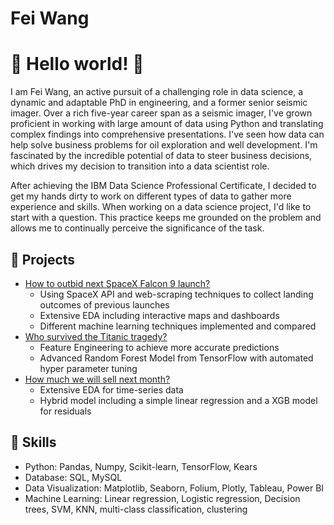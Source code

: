 # Fei Wang
# 👋 Hello world! 👋
I am Fei Wang, an active pursuit of a challenging role in data science, a dynamic and adaptable PhD in engineering, and a former senior seismic imager. Over a rich five-year career span as a seismic imager, I've grown proficient in working with large amount of data using Python and translating complex findings into comprehensive presentations. I've seen how data can help solve business problems for oil exploration and well development. I'm fascinated by the incredible potential of data to steer business decisions, which drives my decision to transition into a data scientist role.

After achieving the IBM Data Science Professional Certificate, I decided to get my hands dirty to work on different types of data to gather more experience and skills. When working on a data science project, I'd like to start with a question. This practice keeps me grounded on the problem and allows me to continually perceive the significance of the task.

## 🌱 Projects
* [How to outbid next SpaceX Falcon 9 launch?](https://github.com/wangtuguahhh/How-to-outbid-next-SpaceX-Falcon-9-launch#readme) 
  - Using SpaceX API and web-scraping techniques to collect landing outcomes of previous launches
  - Extensive EDA including interactive maps and dashboards
  - Different machine learning techniques implemented and compared
* [Who survived the Titanic tragedy?](https://github.com/wangtuguahhh/Who-survived-the-Titanic-tragedy#readme) 
  - Feature Engineering to achieve more accurate predictions
  - Advanced Random Forest Model from TensorFlow with automated hyper parameter tuning
* [How much we will sell next month?](https://github.com/wangtuguahhh/How-much-we-will-sell-next-month#readme)
  - Extensive EDA for time-series data
  - Hybrid model including a simple linear regression and a XGB model for residuals
  
## 🌻 Skills
* Python: Pandas, Numpy, Scikit-learn, TensorFlow, Kears 
* Database: SQL, MySQL
* Data Visualization: Matplotlib, Seaborn, Folium, Plotly, Tableau, Power BI
* Machine Learning: Linear regression, Logistic regression, Decision trees, SVM, KNN, multi-class classification, clustering
